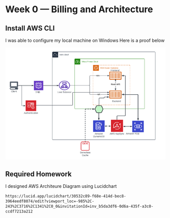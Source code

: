 # Week 0 — Billing and Architecture

## Install AWS CLI
I was able to configure my local machine on Windows
Here is a proof below

![AWS CLI IN WINDOWS](assets/Screenshot%202024-05-02%20224817.png)

## Required Homework


 I designed AWS Architeure Diagram using Lucidchart

```
https://lucid.app/lucidchart/30532c89-f68e-414d-bec8-3964eedf8074/edit?viewport_loc=-985%2C-243%2C3716%2C1341%2C0_0&invitationId=inv_b5da3df6-0d6a-435f-a3c0-ccdf7213a212
```
